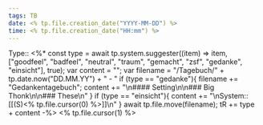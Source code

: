 ```yaml
---
tags: TB
date: <% tp.file.creation_date("YYYY-MM-DD") %>
time: <% tp.file.creation_date("HH:mm") %>
---
```

Type:: <%*
const type = await tp.system.suggester((item) => item, ["goodfeel", "badfeel", "neutral", "traum", "gemacht", "zsf", "gedanke", "einsicht"], true);
var content = "";
var filename = "/Tagebuch/" + tp.date.now("DD.MM.YY") + " - "
if (type == "gedanke"){
filename += "Gedankentagebuch";
content += "\n#### Setting\n\n### Big Thonk\n\n### These\n"
}
if (type == "einsicht"){
content += "\nSystem:: [[(S)\<\% tp.file.cursor(0) \%\>]]\n"
}
await tp.file.move(filename);
tR += type + content
-%>
<% tp.file.cursor(1) %>